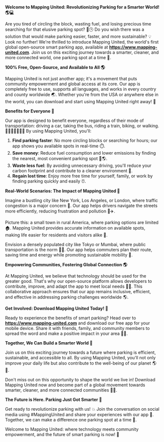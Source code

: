 **Welcome to Mapping United: Revolutionizing Parking for a Smarter World! 🌎💻**

Are you tired of circling the block, wasting fuel, and losing precious time searching for that elusive parking spot? 🚗🕒 Do you wish there was a solution that would make parking easier, faster, and more sustainable? 💡 Look no further! We're thrilled to introduce Mapping United, the world's first global open-source smart parking app, available at **https://www.mapping-united.com**. Join us on this exciting journey towards a smarter, cleaner, and more connected world, one parking spot at a time 🌟.

**100% Free, Open-Source, and Available to All 🌎**

Mapping United is not just another app; it's a movement that puts community empowerment and global access at its core. Our app is completely free to use, supports all languages, and works in every country and county worldwide 🌏. Whether you're from the USA or anywhere else in the world, you can download and start using Mapping United right away! 📲

**Benefits for Everyone 🤝**

Our app is designed to benefit everyone, regardless of their mode of transportation: driving a car, taking the bus, riding a train, biking, or walking. 🚗🚌🚂🚴‍♀️🚶‍♂️ By using Mapping United, you'll:

1. **Find parking faster**: No more circling blocks or searching for hours; our app shows you available spots in real-time ⏱️.
2. **Save money**: Reduce fuel consumption and lower emissions by finding the nearest, most convenient parking spot 💸🌎.
3. **Waste less fuel**: By avoiding unnecessary driving, you'll reduce your carbon footprint and contribute to a cleaner environment 🌿.
4. **Regain lost time**: Enjoy more free time for yourself, family, or work by finding parking quickly and easily ⏰.

**Real-World Scenarios: The Impact of Mapping United 🌟**

Imagine a bustling city like New York, Los Angeles, or London, where traffic congestion is a major concern 🚗. Our app helps drivers navigate the streets more efficiently, reducing frustration and pollution 🔴✈️.

 Picture this: a small town in rural America, where parking options are limited 🏠. Mapping United provides accurate information on available spots, making life easier for residents and visitors alike 👥.

Envision a densely populated city like Tokyo or Mumbai, where public transportation is the norm 🚂🚌. Our app helps commuters plan their route, saving time and energy while promoting sustainable mobility 💪.

**Empowering Communities, Fostering Global Connection 🌎**

At Mapping United, we believe that technology should be used for the greater good. That's why our open-source platform allows developers to contribute, improve, and adapt the app to meet local needs 🔧👥. This collaborative approach ensures that our app remains inclusive, efficient, and effective in addressing parking challenges worldwide 🌎.

**Get Involved: Download Mapping United Today! 📲**

Ready to experience the benefits of smart parking? Head over to **https://www.mapping-united.com** and download our free app for your mobile device. Share it with friends, family, and community members to spread the word and make a positive impact in your area 👥👫.

**Together, We Can Build a Smarter World 🌟**

Join us on this exciting journey towards a future where parking is efficient, sustainable, and accessible to all. By using Mapping United, you'll not only improve your daily life but also contribute to the well-being of our planet 🌎💚.

Don't miss out on this opportunity to shape the world we live in! Download Mapping United now and become part of a global movement towards smarter, cleaner, and more connected communities 🌈🌟.

**The Future is Here. Parking Just Got Smarter 🚀**

Get ready to revolutionize parking with us! 💥 Join the conversation on social media using #MappingUnited and share your experiences with our app 🔗. Together, we can make a difference one parking spot at a time 🌟.

Welcome to Mapping United: where technology meets community empowerment, and the future of smart parking is now! 🚀